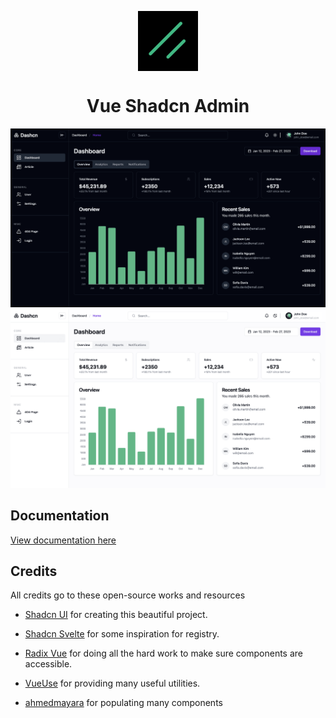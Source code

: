 <p align="center">
 <img align="center" src="https://raw.githubusercontent.com/radix-vue/shadcn-vue/dev/apps/www/src/public/android-chrome-192x192.png" height="96" />
 <h1 align="center">
  Vue Shadcn Admin
 </h1>
</p>

![hero](src/assets/screenshot-dark.png)
![hero](src/assets/screenshot-light.png)

## Documentation

[View documentation here](https://www.shadcn-vue.com/docs/introduction.html)

## Credits

All credits go to these open-source works and resources

- [Shadcn UI](https://ui.shadcn.com) for creating this beautiful project.
- [Shadcn Svelte](https://shadcn-svelte.com) for some inspiration for registry.
- [Radix Vue](https://radix-vue.com) for doing all the hard work to make sure components are accessible.
- [VueUse](https://vueuse.org) for providing many useful utilities.

- [ahmedmayara](https://github.com/ahmedmayara/shadcn-vue) for populating many components